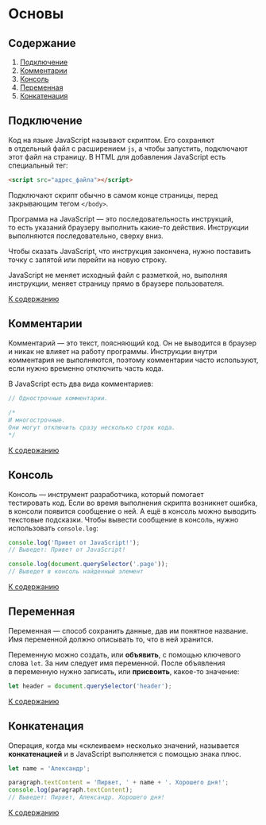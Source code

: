 # Основы

## Содержание

1. [Подключение](#подключение)
2. [Комментарии](#комментарии)
3. [Консоль](#консоль)
4. [Переменная](#переменная)
5. [Конкатенация](#конкатенация)

## Подключение

Код на языке JavaScript называют скриптом. Его сохраняют в отдельный файл с расширением `js`, а чтобы запустить, подключают этот файл на страницу. В HTML для добавления JavaScript есть специальный тег:

```html
<script src="адрес_файла"></script>
```

Подключают скрипт обычно в самом конце страницы, перед закрывающим тегом `</body>`.

Программа на JavaScript — это последовательность инструкций, то есть указаний браузеру выполнить какие-то действия. Инструкции выполняются последовательно, сверху вниз.

Чтобы сказать JavaScript, что инструкция закончена, нужно поставить точку с запятой или перейти на новую строку.

JavaScript не меняет исходный файл с разметкой, но, выполняя инструкции, меняет страницу прямо в браузере пользователя.

[К содержанию](#содержание)

## Комментарии

Комментарий — это текст, поясняющий код. Он не выводится в браузер и никак не влияет на работу программы. Инструкции внутри комментария не выполняются, поэтому комментарии часто используют, если нужно временно отключить часть кода.

В JavaScript есть два вида комментариев:

```js
// Однострочные комментарии.
  
/*
И многострочные.
Они могут отключить сразу несколько строк кода.
*/
```

[К содержанию](#содержание)

## Консоль

Консоль — инструмент разработчика, который помогает тестировать код. Если во время выполнения скрипта возникнет ошибка, в консоли появится сообщение о ней. А ещё в консоль можно выводить текстовые подсказки. Чтобы вывести сообщение в консоль, нужно использовать `console.log`:

```js
console.log('Привет от JavaScript!');
// Выведет: Привет от JavaScript!

console.log(document.querySelector('.page'));
// Выведет в консоль найденный элемент
```

[К содержанию](#содержание)

## Переменная

Переменная — способ сохранить данные, дав им понятное название. Имя переменной должно описывать то, что в ней хранится.

Переменную можно создать, или **объявить**, с помощью ключевого слова `let`. За ним следует имя переменной. После объявления в переменную нужно записать, или **присвоить**, какое-то значение:

```js
let header = document.querySelector('header');
```

[К содержанию](#содержание)

## Конкатенация

Операция, когда мы «склеиваем» несколько значений, называется **конкатенацией** и в JavaScript выполняется с помощью знака плюс.

```js
let name = 'Александр';

paragraph.textContent = 'Пирвет, ' + name + '. Хорошего дня!';
console.log(paragraph.textContent);
// Выведет: Пирвет, Александр. Хорошего дня!
```

[К содержанию](#содержание)
